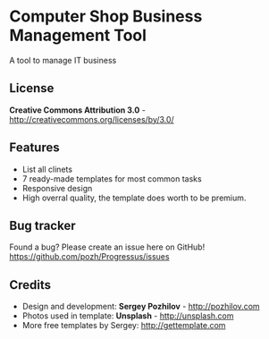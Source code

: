 Computer Shop Business Management Tool
=============

A tool to manage IT business


License
-------
**Creative Commons Attribution 3.0** - http://creativecommons.org/licenses/by/3.0/


Features
-----------

* List all clinets
* 7 ready-made templates for most common tasks
* Responsive design
* High overral quality, the template does worth to be premium.


Bug tracker
-----------

Found a bug? Please create an issue here on GitHub! 
https://github.com/pozh/Progressus/issues


Credits
-------
* Design and development: **Sergey Pozhilov** - http://pozhilov.com
* Photos used in template: **Unsplash** - http://unsplash.com
* More free templates by Sergey: http://gettemplate.com
